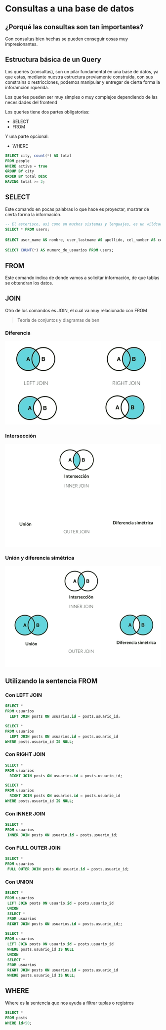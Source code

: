 # Consultas a una base de datos

## ¿Porqué las consultas son tan importantes?

Con consultas bien hechas se pueden conseguir cosas muy impresionantes.

## Estructura básica de un Query

Los queries (consultas), son un pilar fundamental en una base de datos, ya que estas, mediante nuestra estructura previamente construida, con sus constrains o restricciones, podemos manipular y entregar de cierta forma la inforamción rquerida.

Los queries pueden ser muy simples o muy complejos dependiendo de las necesidades del frontend

Los queries tiene dos partes obligatorias:

- SELECT
- FROM

Y una parte opcional:

- WHERE

```sql
SELECT city, count(*) AS total
FROM people
WHERE active = true
GROUP BY city
ORDER BY total DESC
HAVING total >= 2;
```

## SELECT

Este comando en pocas palabras lo que hace es proyectar, mostrar de cierta forma la información.

```sql
-- El asterisco, asi como en muchos sistemas y lenguajes, es un wildcard para referenciar a todo
SELECT * FROM users;

SELECT user_name AS nombre, user_lastname AS apellido, cel_number AS celular FROM users;

SELECT COUNT(*) AS numero_de_usuarios FROM users;


```

## FROM

Este comando indica de donde vamos a solicitar información, de que tablas se obtendran los datos.


## JOIN

Otro de los comandos es JOIN, el cual va muy relacionado con FROM

> Teoria de conjuntos y diagramas de ben

### Diferencia

![diferencias](./assets/Screenshot%202025-01-24%20194517.png)

### Intersección

![interseccion](./assets/Screenshot%202025-01-24%20194757.png)

### Unión y diferencia simétrica

![union](./assets/Screenshot%202025-01-24%20194914.png)

## Utilizando la sentencia FROM


### Con LEFT JOIN

```sql
SELECT *
FROM usuarios
  LEFT JOIN posts ON usuarios.id = posts.usuario_id;
```

```sql
SELECT *
FROM usuarios
  LEFT JOIN posts ON usuarios.id = posts.usuario_id
WHERE posts.usuario_id IS NULL;
```

### Con RIGHT JOIN

```sql
SELECT *
FROM usuarios
  RIGHT JOIN posts ON usuarios.id = posts.usuario_id;
```

```sql
SELECT *
FROM usuarios
  RIGHT JOIN posts ON usuarios.id = posts.usuario_id
WHERE posts.usuario_id IS NULL;
```

### Con INNER JOIN

```sql
SELECT *
FROM usuarios
 INNER JOIN posts ON usuario.id = posts.usuario_id;
```

### Con FULL OUTER JOIN


```sql
SELECT *
FROM usuarios
 FULL OUTER JOIN posts ON usuario.id = posts.usuario_id;
```

### Con UNION

```sql
SELECT *
FROM usuarios
 LEFT JOIN posts ON usuario.id = posts.usuario_id
 UNION
 SELECT *
 FROM usuarios
 RIGHT JOIN posts ON usuarios.id = posts.usuario_id;;
```

```sql
SELECT *
FROM usuarios
 LEFT JOIN posts ON usuario.id = posts.usuario_id
 WHERE posts.usuario_id IS NULL
 UNION
 SELECT *
 FROM usuarios
 RIGHT JOIN posts ON usuarios.id = posts.usuario_id
 WHERE posts.usuario_id IS NULL;
```

## WHERE

Where es la sentencia que nos ayuda a filtrar tuplas o registros

```sql
SELECT *
FROM posts
WHERE id<50;
```

